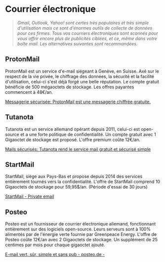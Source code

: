 # Courrier électronique

> *Gmail, Outlook, Yahoo! sont certes très populaires et très simple d'utilisation mais ce sont d'énormes outils de collecte de données pour ces firmes. Tous vos courriers électroniques sont scannés pour vous offrir encore plus de publicités ciblées, et ce, même dans votre boîte mail. Les alternatives suivantes sont recommandées.*

## ProtonMail

ProtonMail est un service d'e-mail siégeant à Genève, en Suisse. Axé sur le respect de la vie privée, le chiffrage des données, la sécurité et la facilité d'utilisation, celui-ci s'est déjà forgé une belle réputation. Le compte gratuit bénéficie de 500 mégaoctets de stockage. Les offres payantes commencent à 48€/an.

[Messagerie sécurisée: ProtonMail est une messagerie chiffrée gratuite.](https://protonmail.com/fr/)

## Tutanota

Tutanota est un service allemand opérant depuis 2011, celui-ci est open-source et a une forte politique de confidentialité. Un compte gratuit avec 1 Gigaoctet de stockage est proposé. L'offre premium coûte 12€/an.

[Mails sécurisés: Tutanota rend le service mail gratuit et sécurisé simple](https://tutanota.com/fr/)

## StartMail

StartMail, siège aux Pays-Bas et propose depuis 2014 des services entièrement tournés vers la confidentialité. L'offre de StartMail comprend 10 Gigaoctets de stockage pour 59,95$/an. (Période d'essai de 30 jours)

[StartMail - Private email](https://www.startmail.com/)

## Posteo

Posteo est un fournisseur de courrier électronique allemand, fonctionnant entièrement sur des logiciels open-source. Leurs serveurs sont à 100% alimentés par de l'énergie verte fournie par Greenpeace Energy. L'offre de Posteo coûte 12€/an avec 2 Gigaoctets de stockage. Un supplément de 25 centimes par mois pour chaque gigaoctet ajouté.

[E-mail vert, sûr, simple et sans pub - posteo.de -](http://posteo.de/fr)
